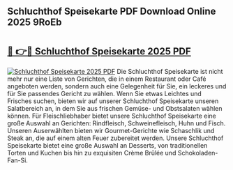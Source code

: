 ## Schluchthof Speisekarte PDF Download Online 2025 9RoEb

# <h2><a href="http://gc73pit.nevu.top/?p=Schluchthof+Speisekarte">🔗 👉🔴 Schluchthof Speisekarte 2025 PDF</a></h2>

[![Schluchthof Speisekarte 2025 PDF](https://i.imgur.com/dBaPXMq.png)](http://gc73pit.nevu.top/?p=Schluchthof+Speisekarte)
Die Schluchthof Speisekarte ist nicht mehr nur eine Liste von Gerichten, die in einem Restaurant oder Café angeboten werden, sondern auch eine Gelegenheit für Sie, ein leckeres und für Sie passendes Gericht zu wählen. Wenn Sie etwas Leichtes und Frisches suchen, bieten wir auf unserer Schluchthof Speisekarte unseren Salatbereich an, in dem Sie aus frischen Gemüse- und Obstsalaten wählen können. Für Fleischliebhaber bietet unsere Schluchthof Speisekarte eine große Auswahl an Gerichten: Rindfleisch, Schweinefleisch, Huhn und Fisch. Unseren Auserwählten bieten wir Gourmet-Gerichte wie Schaschlik und Steak an, die auf einem alten Feuer zubereitet werden. Unsere Schluchthof Speisekarte bietet eine große Auswahl an Desserts, von traditionellen Torten und Kuchen bis hin zu exquisiten Crème Brûlée und Schokoladen-Fan-Si.
